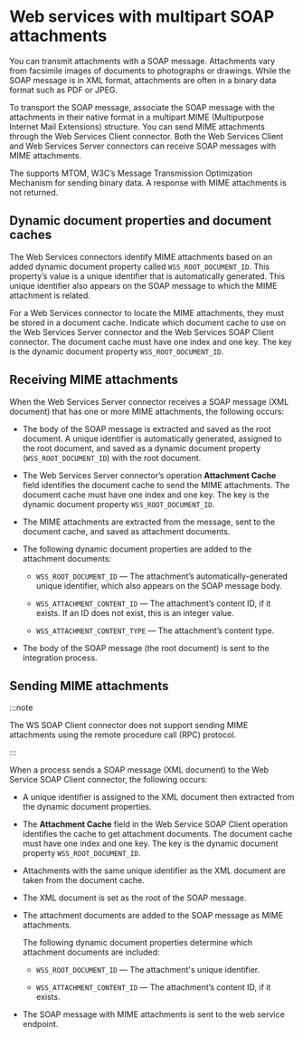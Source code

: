 # Web services with multipart SOAP attachments

<head>
  <meta name="guidename" content="Integration"/>
  <meta name="context" content="GUID-90e3715c-bc50-4beb-9925-edcf4d7724b4"/>
</head>

You can transmit attachments with a SOAP message. Attachments vary from facsimile images of documents to photographs or drawings. While the SOAP message is in XML format, attachments are often in a binary data format such as PDF or JPEG.

To transport the SOAP message, associate the SOAP message with the attachments in their native format in a multipart MIME \(Multipurpose Internet Mail Extensions\) structure. You can send MIME attachments through the Web Services Client connector. Both the Web Services Client and Web Services Server connectors can receive SOAP messages with MIME attachments.

The supports MTOM, W3C’s Message Transmission Optimization Mechanism for sending binary data. A response with MIME attachments is not returned.

## Dynamic document properties and document caches

The Web Services connectors identify MIME attachments based on an added dynamic document property called `WSS_ROOT_DOCUMENT_ID`. This property’s value is a unique identifier that is automatically generated. This unique identifier also appears on the SOAP message to which the MIME attachment is related.

For a Web Services connector to locate the MIME attachments, they must be stored in a document cache. Indicate which document cache to use on the Web Services Server connector and the Web Services SOAP Client connector. The document cache must have one index and one key. The key is the dynamic document property `WSS_ROOT_DOCUMENT_ID`.

## Receiving MIME attachments

When the Web Services Server connector receives a SOAP message \(XML document\) that has one or more MIME attachments, the following occurs:

-   The body of the SOAP message is extracted and saved as the root document. A unique identifier is automatically generated, assigned to the root document, and saved as a dynamic document property \(`WSS_ROOT_DOCUMENT_ID`\) with the root document.

-   The Web Services Server connector’s operation **Attachment Cache** field identifies the document cache to send the MIME attachments. The document cache must have one index and one key. The key is the dynamic document property `WSS_ROOT_DOCUMENT_ID`.

-   The MIME attachments are extracted from the message, sent to the document cache, and saved as attachment documents.

-   The following dynamic document properties are added to the attachment documents:

    -   `WSS_ROOT_DOCUMENT_ID` — The attachment’s automatically-generated unique identifier, which also appears on the SOAP message body.

    -   `WSS_ATTACHMENT_CONTENT_ID` — The attachment’s content ID, if it exists. If an ID does not exist, this is an integer value.

    -   `WSS_ATTACHMENT_CONTENT_TYPE` — The attachment’s content type.

-   The body of the SOAP message \(the root document\) is sent to the integration process.

## Sending MIME attachments

:::note

The WS SOAP Client connector does not support sending MIME attachments using the remote procedure call \(RPC\) protocol.

:::

When a process sends a SOAP message \(XML document\) to the Web Service SOAP Client connector, the following occurs:

-   A unique identifier is assigned to the XML document then extracted from the dynamic document properties.

-   The **Attachment Cache** field in the Web Service SOAP Client operation identifies the cache to get attachment documents. The document cache must have one index and one key. The key is the dynamic document property `WSS_ROOT_DOCUMENT_ID`.

-   Attachments with the same unique identifier as the XML document are taken from the document cache.

-   The XML document is set as the root of the SOAP message.

-   The attachment documents are added to the SOAP message as MIME attachments.

    The following dynamic document properties determine which attachment documents are included:

    -   `WSS_ROOT_DOCUMENT_ID` — The attachment's unique identifier.

    -   `WSS_ATTACHMENT_CONTENT_ID` — The attachment’s content ID, if it exists.

-   The SOAP message with MIME attachments is sent to the web service endpoint.
